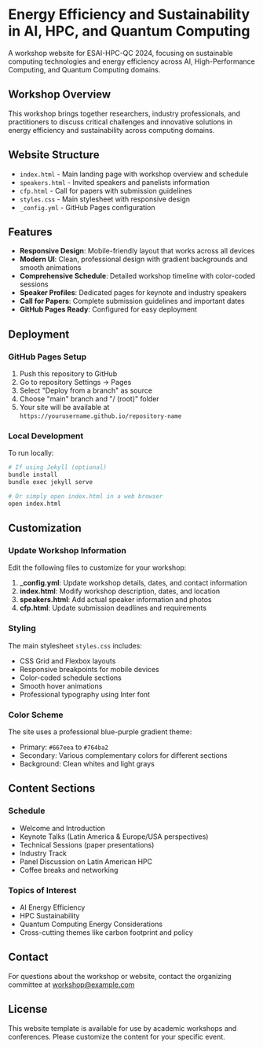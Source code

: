 # Energy Efficiency and Sustainability in AI, HPC, and Quantum Computing

A workshop website for ESAI-HPC-QC 2024, focusing on sustainable computing technologies and energy efficiency across AI, High-Performance Computing, and Quantum Computing domains.

## Workshop Overview

This workshop brings together researchers, industry professionals, and practitioners to discuss critical challenges and innovative solutions in energy efficiency and sustainability across computing domains.

## Website Structure

- `index.html` - Main landing page with workshop overview and schedule
- `speakers.html` - Invited speakers and panelists information
- `cfp.html` - Call for papers with submission guidelines
- `styles.css` - Main stylesheet with responsive design
- `_config.yml` - GitHub Pages configuration

## Features

- **Responsive Design**: Mobile-friendly layout that works across all devices
- **Modern UI**: Clean, professional design with gradient backgrounds and smooth animations
- **Comprehensive Schedule**: Detailed workshop timeline with color-coded sessions
- **Speaker Profiles**: Dedicated pages for keynote and industry speakers
- **Call for Papers**: Complete submission guidelines and important dates
- **GitHub Pages Ready**: Configured for easy deployment

## Deployment

### GitHub Pages Setup

1. Push this repository to GitHub
2. Go to repository Settings → Pages
3. Select "Deploy from a branch" as source
4. Choose "main" branch and "/ (root)" folder
5. Your site will be available at `https://yourusername.github.io/repository-name`

### Local Development

To run locally:
```bash
# If using Jekyll (optional)
bundle install
bundle exec jekyll serve

# Or simply open index.html in a web browser
open index.html
```

## Customization

### Update Workshop Information

Edit the following files to customize for your workshop:

1. **_config.yml**: Update workshop details, dates, and contact information
2. **index.html**: Modify workshop description, dates, and location
3. **speakers.html**: Add actual speaker information and photos
4. **cfp.html**: Update submission deadlines and requirements

### Styling

The main stylesheet `styles.css` includes:
- CSS Grid and Flexbox layouts
- Responsive breakpoints for mobile devices
- Color-coded schedule sections
- Smooth hover animations
- Professional typography using Inter font

### Color Scheme

The site uses a professional blue-purple gradient theme:
- Primary: `#667eea` to `#764ba2`
- Secondary: Various complementary colors for different sections
- Background: Clean whites and light grays

## Content Sections

### Schedule
- Welcome and Introduction
- Keynote Talks (Latin America & Europe/USA perspectives)
- Technical Sessions (paper presentations)
- Industry Track
- Panel Discussion on Latin American HPC
- Coffee breaks and networking

### Topics of Interest
- AI Energy Efficiency
- HPC Sustainability  
- Quantum Computing Energy Considerations
- Cross-cutting themes like carbon footprint and policy

## Contact

For questions about the workshop or website, contact the organizing committee at workshop@example.com

## License

This website template is available for use by academic workshops and conferences. Please customize the content for your specific event.
